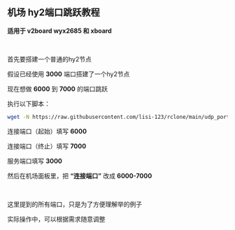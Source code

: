 ## 机场 hy2端口跳跃教程

**适用于 v2board wyx2685 和 xboard**


<br>

首先要搭建一个普通的hy2节点

假设已经使用 **3000** 端口搭建了一个hy2节点

现在想做 **6000** 到 **7000** 的端口跳跃

执行以下脚本：

```bash
wget -N https://raw.githubusercontent.com/lisi-123/rclone/main/udp_port_mapping.sh && bash ./udp_port_mapping.sh

```

连接端口（起始）填写 **6000**

连接端口（终止）填写 **7000**

服务端口填写 **3000**

然后在机场面板里，把 **“连接端口”** 改成 **6000-7000**

<br>

这里提到的所有端口，只是为了方便理解举的例子

实际操作中，可以根据需求随意调整



<br>

